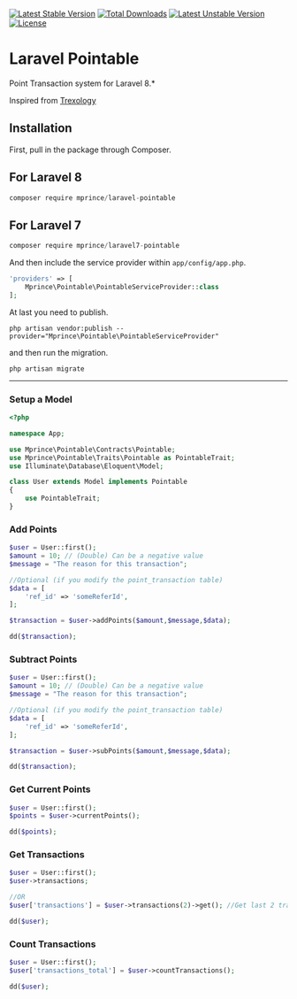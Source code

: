 [![Latest Stable Version](https://poser.pugx.org/mprince/laravel-pointable/v/stable)](https://packagist.org/packages/mprince/laravel-pointable)
[![Total Downloads](https://poser.pugx.org/mprince/laravel-pointable/downloads)](https://packagist.org/packages/mprince/laravel-pointable)
[![Latest Unstable Version](https://poser.pugx.org/mprince/laravel-pointable/v/unstable)](https://packagist.org/packages/mprince/laravel-pointable) 
[![License](https://poser.pugx.org/mprince/laravel-pointable/license)](https://packagist.org/packages/mprince/laravel-pointable)

# Laravel Pointable

Point Transaction system for Laravel 8.*

Inspired from [Trexology](https://github.com/Trexology/laravel-pointable)

## Installation

First, pull in the package through Composer.

## For Laravel 8

```js
composer require mprince/laravel-pointable
```

## For Laravel 7

```js
composer require mprince/laravel7-pointable
```

And then include the service provider within `app/config/app.php`.

```php
'providers' => [
    Mprince\Pointable\PointableServiceProvider::class
];
```

At last you need to publish.
```
php artisan vendor:publish --provider="Mprince\Pointable\PointableServiceProvider"
```

and then run the migration.

```
php artisan migrate
```

-----

### Setup a Model
```php
<?php

namespace App;

use Mprince\Pointable\Contracts\Pointable;
use Mprince\Pointable\Traits\Pointable as PointableTrait;
use Illuminate\Database\Eloquent\Model;

class User extends Model implements Pointable
{
    use PointableTrait;
}
```

### Add Points
```php
$user = User::first();
$amount = 10; // (Double) Can be a negative value
$message = "The reason for this transaction";

//Optional (if you modify the point_transaction table)
$data = [
    'ref_id' => 'someReferId',
];

$transaction = $user->addPoints($amount,$message,$data);

dd($transaction);
```

### Subtract Points
```php
$user = User::first();
$amount = 10; // (Double) Can be a negative value
$message = "The reason for this transaction";

//Optional (if you modify the point_transaction table)
$data = [
    'ref_id' => 'someReferId',
];

$transaction = $user->subPoints($amount,$message,$data);

dd($transaction);
```

### Get Current Points
```php
$user = User::first();
$points = $user->currentPoints();

dd($points);
```

### Get Transactions
```php
$user = User::first();
$user->transactions;

//OR
$user['transactions'] = $user->transactions(2)->get(); //Get last 2 transactions

dd($user);
```

### Count Transactions
```php
$user = User::first();
$user['transactions_total'] = $user->countTransactions();

dd($user);
```
